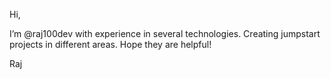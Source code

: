 Hi,

I’m @raj100dev with experience in several technologies. Creating jumpstart projects in different areas. Hope they are helpful!

Raj
